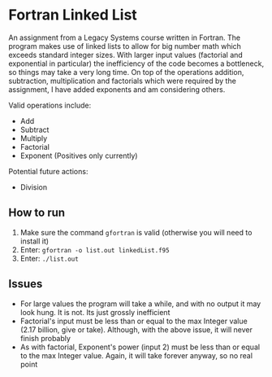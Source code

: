 # Fortran Linked List

An assignment from a Legacy Systems course written in Fortran. The program makes use of linked lists to allow for big number math which exceeds standard integer sizes. With larger input values (factorial and exponential in particular) the inefficiency of the code becomes a bottleneck, so things may take a very long time. On top of the operations addition, subtraction, multiplication and factorials which were required by the assignment, I have added exponents and am considering others.

Valid operations include:  
- Add  
- Subtract  
- Multiply  
- Factorial
- Exponent (Positives only currently)

Potential future actions:

- Division

## How to run

1) Make sure the command `gfortran` is valid (otherwise you will need to install it)
2) Enter: `gfortran -o list.out linkedList.f95`
3) Enter: `./list.out`

## Issues

- For large values the program will take a while, and with no output it may look hung. It is not. Its just grossly inefficient
- Factorial's input must be less than or equal to the max Integer value (2.17 billion, give or take). Although, with the above issue, it will never finish probably
- As with factorial, Exponent's power (input 2) must be less than or equal to the max Integer value. Again, it will take forever anyway, so no real point